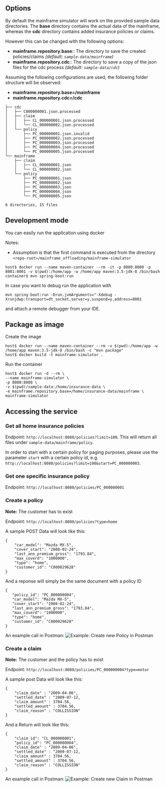 ## Options

By default the mainframe simulator will work on the provided sample data directories. The **base** directory contains the actual data of the mainframe, whereas the **cdc** directory contains added insurance policies or claims.

However this can be changed with the following options:

  - **mainframe.repository.base**:: The directory to save the created policies/claims *(default: `sample-data/mainframe`)*
  - **mainframe.repository.cdc**:: The directory to save a copy of the json files for the cdc process *(default: `sample-data/cdc`)*

Assuming the following configurations are used, the following folder structure will be observed:

- **mainframe.repository.base=/mainframe**
- **mainframe.repository.cdc=/cdc**

```
├── cdc
│   ├── C000000001.json.processed
│   ├── claim
│   │   ├── CL_000000001.json.processed
│   │   └── CL_000000002.json.processed
│   └── policy
│       ├── PC_000000001.json.invalid
│       ├── PC_000000002.json.processed
│       ├── PC_000000003.json.processed
│       ├── PC_000000004.json.processed
│       └── PC_000000005.json.processed
└── mainframe
    ├── claim
    │   ├── CL_000000001.json
    │   └── CL_000000002.json
    └── policy
        ├── PC_000000001.json
        ├── PC_000000002.json
        ├── PC_000000003.json
        ├── PC_000000004.json
        └── PC_000000005.json

6 directories, 15 files

```

## Development mode

You can easily run the application using docker

Notes:
* Assumption is that the first command is executed from the directory `<repo-root>/mainframe_offloading/mainframe-simulator`

```
host$ docker run --name maven-container --rm -it -p 8080:8080 -p 8001:8001 -v $(pwd):/home/app -w /home/app maven:3.5-jdk-8 /bin/bash
container$ mvn spring-boot:run
```

In case you want to debug run the application with

```
mvn spring-boot:run -Drun.jvmArguments="-Xdebug -Xrunjdwp:transport=dt_socket,server=y,suspend=y,address=8001
```

and attach a remote debugger from your IDE.

## Package as image

Create the image

```
host$ docker run --name maven-container --rm -v $(pwd):/home/app -w /home/app maven:3.5-jdk-8 /bin/bash -c "mvn package"
host$ docker build -t mainframe-simulator .
```

Run the container

```
host$ docker run -d --rm \
--name mainframe-simulator \
-p 8080:8080 \
-v $(pwd)/sample-data:/home/insurance-data \
-e mainframe.repository.base=/home/insurance-data/mainframe \
mainframe-simulator
```

## Accessing the service

### Get all home insurance policies

Endpoint: `http://localhost:8080/policies?limit=100`. This will return all files under `sample-data/mainframe/policy`.

In order to start with a certain policy for paging purposes, please use the parameter `start` with a certain policy id, e.g. `http://localhost:8080/policies?limit=100&start=PC_000000003`.

### Get one specific insurance policy

Endpoint: `http://localhost:8080/policies/PC_000000001`

### Create a policy

**Note:** The customer has to exist

Endpoint: `http://localhost:8080/policies?type=home`

A sample POST Data will look like this:

```
{
    "car_model": "Mazda MX-5",
    "cover_start": "2008-02-24",
    "last_ann_premium_gross": "1793.84",
    "max_coverd": "1000000",
    "type": "home",
    "customer_id": "C000029628"
}

```

And a reponse will simply be the same document with a policy ID

 ```
 {
    "policy_id": "PC_000000004",
    "car_model": "Mazda MX-5",
    "cover_start": "2008-02-24",
    "last_ann_premium_gross": "1793.84",
    "max_coverd": "1000000",
    "type": "home",
    "customer_id": "C000029628"
}

 ```

An example call in Postman:
![Example: Create new Policy in Postman](doc/mainframe-simulator-new-policy-screenshot.png)

### Create a claim

**Note:** The customer and the policy has to exist

Endpoint: `http://localhost:8080/policies/PC_000000004?type=motor`

A sample post Data will look like this:

```
{
	"claim_date" : "2009-04-06",
	"settled_date" : "2009-07-12,
	"claim_amount" : 3704.56,
	"settled_amount" : 3704.56,
	"claim_reason" : "COLLISSION"
}

```

And a Return will look like this:

```
{
    "claim_id": "CL_000000001",
	"policy_id": "PC_000000004",
	"claim_date" : "2009-04-06",
	"settled_date" : "2009-07-12,
	"claim_amount" : 3704.56,
	"settled_amount" : 3704.56,
	"claim_reason" : "COLLISSION"
}

```

An example call in Postman:
![Example: Create new Claim in Postman](doc/mainframe-simulator-new-claim-screenshot.png)

